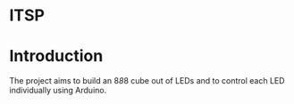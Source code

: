 # ITSP

# Introduction

The project aims to build an 8*8*8 cube out of LEDs and to control each LED individually using Arduino.
